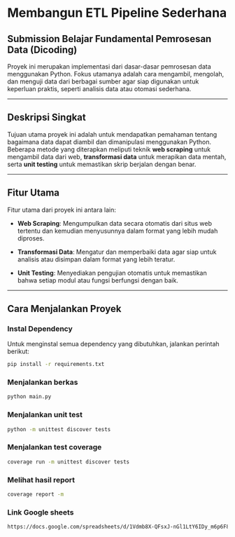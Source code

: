 # Membangun ETL Pipeline Sederhana
## Submission Belajar Fundamental Pemrosesan Data (Dicoding)

Proyek ini merupakan implementasi dari dasar-dasar pemrosesan data menggunakan Python. Fokus utamanya adalah cara mengambil, mengolah, dan menguji data dari berbagai sumber agar siap digunakan untuk keperluan praktis, seperti analisis data atau otomasi sederhana.

---

## Deskripsi Singkat

Tujuan utama proyek ini adalah untuk mendapatkan pemahaman tentang bagaimana data dapat diambil dan dimanipulasi menggunakan Python. Beberapa metode yang diterapkan meliputi teknik **web scraping** untuk mengambil data dari web, **transformasi data** untuk merapikan data mentah, serta **unit testing** untuk memastikan skrip berjalan dengan benar.

---

## Fitur Utama

Fitur utama dari proyek ini antara lain:

- **Web Scraping**: Mengumpulkan data secara otomatis dari situs web tertentu dan kemudian menyusunnya dalam format yang lebih mudah diproses.
  
- **Transformasi Data**: Mengatur dan memperbaiki data agar siap untuk analisis atau disimpan dalam format yang lebih teratur.

- **Unit Testing**: Menyediakan pengujian otomatis untuk memastikan bahwa setiap modul atau fungsi berfungsi dengan baik.

---

## Cara Menjalankan Proyek

### Instal Dependency

Untuk menginstal semua dependency yang dibutuhkan, jalankan perintah berikut:

```bash
pip install -r requirements.txt
```

### Menjalankan berkas
```bash
python main.py
```

### Menjalankan unit test
```bash
python -m unittest discover tests
```

### Menjalankan test coverage
```bash
coverage run -m unittest discover tests
```

### Melihat hasil report
```bash
coverage report -m
```

### Link Google sheets
```bash
https://docs.google.com/spreadsheets/d/1Vdmb8X-QFsxJ-nGl1LtY6IDy_m6p6F8cmfUX4ynmB4k/edit?gid=0#gid=0
```
